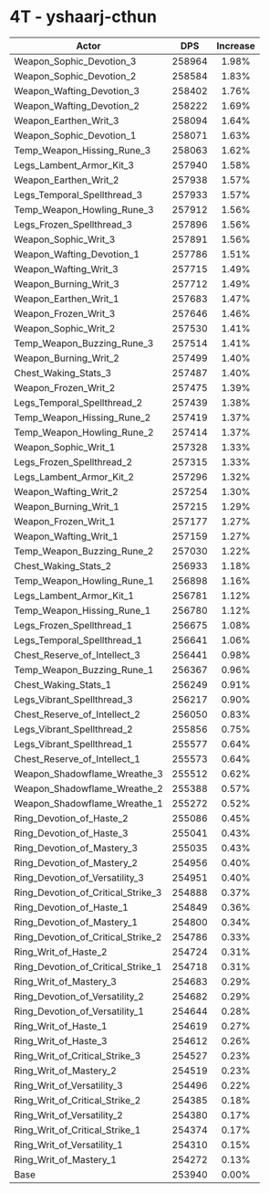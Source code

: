 # 4T - yshaarj-cthun
| Actor | DPS | Increase |
|---|:---:|:---:|
|Weapon_Sophic_Devotion_3|258964|1.98%|
|Weapon_Sophic_Devotion_2|258584|1.83%|
|Weapon_Wafting_Devotion_3|258402|1.76%|
|Weapon_Wafting_Devotion_2|258222|1.69%|
|Weapon_Earthen_Writ_3|258094|1.64%|
|Weapon_Sophic_Devotion_1|258071|1.63%|
|Temp_Weapon_Hissing_Rune_3|258063|1.62%|
|Legs_Lambent_Armor_Kit_3|257940|1.58%|
|Weapon_Earthen_Writ_2|257938|1.57%|
|Legs_Temporal_Spellthread_3|257933|1.57%|
|Temp_Weapon_Howling_Rune_3|257912|1.56%|
|Legs_Frozen_Spellthread_3|257896|1.56%|
|Weapon_Sophic_Writ_3|257891|1.56%|
|Weapon_Wafting_Devotion_1|257786|1.51%|
|Weapon_Wafting_Writ_3|257715|1.49%|
|Weapon_Burning_Writ_3|257712|1.49%|
|Weapon_Earthen_Writ_1|257683|1.47%|
|Weapon_Frozen_Writ_3|257646|1.46%|
|Weapon_Sophic_Writ_2|257530|1.41%|
|Temp_Weapon_Buzzing_Rune_3|257514|1.41%|
|Weapon_Burning_Writ_2|257499|1.40%|
|Chest_Waking_Stats_3|257487|1.40%|
|Weapon_Frozen_Writ_2|257475|1.39%|
|Legs_Temporal_Spellthread_2|257439|1.38%|
|Temp_Weapon_Hissing_Rune_2|257419|1.37%|
|Temp_Weapon_Howling_Rune_2|257414|1.37%|
|Weapon_Sophic_Writ_1|257328|1.33%|
|Legs_Frozen_Spellthread_2|257315|1.33%|
|Legs_Lambent_Armor_Kit_2|257296|1.32%|
|Weapon_Wafting_Writ_2|257254|1.30%|
|Weapon_Burning_Writ_1|257215|1.29%|
|Weapon_Frozen_Writ_1|257177|1.27%|
|Weapon_Wafting_Writ_1|257159|1.27%|
|Temp_Weapon_Buzzing_Rune_2|257030|1.22%|
|Chest_Waking_Stats_2|256933|1.18%|
|Temp_Weapon_Howling_Rune_1|256898|1.16%|
|Legs_Lambent_Armor_Kit_1|256781|1.12%|
|Temp_Weapon_Hissing_Rune_1|256780|1.12%|
|Legs_Frozen_Spellthread_1|256675|1.08%|
|Legs_Temporal_Spellthread_1|256641|1.06%|
|Chest_Reserve_of_Intellect_3|256441|0.98%|
|Temp_Weapon_Buzzing_Rune_1|256367|0.96%|
|Chest_Waking_Stats_1|256249|0.91%|
|Legs_Vibrant_Spellthread_3|256217|0.90%|
|Chest_Reserve_of_Intellect_2|256050|0.83%|
|Legs_Vibrant_Spellthread_2|255856|0.75%|
|Legs_Vibrant_Spellthread_1|255577|0.64%|
|Chest_Reserve_of_Intellect_1|255573|0.64%|
|Weapon_Shadowflame_Wreathe_3|255512|0.62%|
|Weapon_Shadowflame_Wreathe_2|255388|0.57%|
|Weapon_Shadowflame_Wreathe_1|255272|0.52%|
|Ring_Devotion_of_Haste_2|255086|0.45%|
|Ring_Devotion_of_Haste_3|255041|0.43%|
|Ring_Devotion_of_Mastery_3|255035|0.43%|
|Ring_Devotion_of_Mastery_2|254956|0.40%|
|Ring_Devotion_of_Versatility_3|254951|0.40%|
|Ring_Devotion_of_Critical_Strike_3|254888|0.37%|
|Ring_Devotion_of_Haste_1|254849|0.36%|
|Ring_Devotion_of_Mastery_1|254800|0.34%|
|Ring_Devotion_of_Critical_Strike_2|254786|0.33%|
|Ring_Writ_of_Haste_2|254724|0.31%|
|Ring_Devotion_of_Critical_Strike_1|254718|0.31%|
|Ring_Writ_of_Mastery_3|254683|0.29%|
|Ring_Devotion_of_Versatility_2|254682|0.29%|
|Ring_Devotion_of_Versatility_1|254644|0.28%|
|Ring_Writ_of_Haste_1|254619|0.27%|
|Ring_Writ_of_Haste_3|254612|0.26%|
|Ring_Writ_of_Critical_Strike_3|254527|0.23%|
|Ring_Writ_of_Mastery_2|254519|0.23%|
|Ring_Writ_of_Versatility_3|254496|0.22%|
|Ring_Writ_of_Critical_Strike_2|254385|0.18%|
|Ring_Writ_of_Versatility_2|254380|0.17%|
|Ring_Writ_of_Critical_Strike_1|254374|0.17%|
|Ring_Writ_of_Versatility_1|254310|0.15%|
|Ring_Writ_of_Mastery_1|254272|0.13%|
|Base|253940|0.00%|
